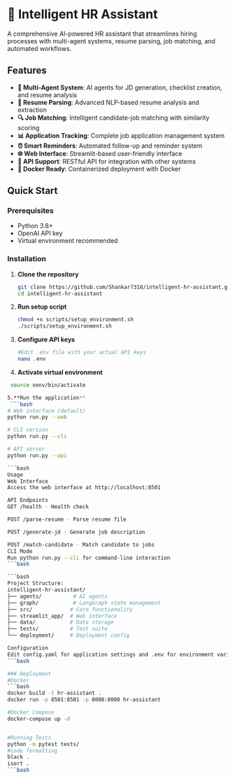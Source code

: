# 🤖 Intelligent HR Assistant

A comprehensive AI-powered HR assistant that streamlines hiring processes with multi-agent systems, resume parsing, job matching, and automated workflows.

## Features

- **🤖 Multi-Agent System**: AI agents for JD generation, checklist creation, and resume analysis
- **📝 Resume Parsing**: Advanced NLP-based resume analysis and extraction
- **🔍 Job Matching**: Intelligent candidate-job matching with similarity scoring
- **📊 Application Tracking**: Complete job application management system
- **⏰ Smart Reminders**: Automated follow-up and reminder system
- **🌐 Web Interface**: Streamlit-based user-friendly interface
- **🔌 API Support**: RESTful API for integration with other systems
- **🐳 Docker Ready**: Containerized deployment with Docker

## Quick Start

### Prerequisites

- Python 3.8+
- OpenAI API key
- Virtual environment recommended

### Installation

1. **Clone the repository**
   ```bash
   git clone https://github.com/Shankar7318/intelligent-hr-assistant.git
   cd intelligent-hr-assistant
2. **Run setup script**
   ```bash
   chmod +x scripts/setup_environment.sh
   ./scripts/setup_environment.sh
3. **Configure API keys**
   ```bash
   #Edit .env file with your actual API keys
   nano .env
4. **Activate virtual environment**
  ``` bash
   source venv/bin/activate

5.**Run the application**
   ```bash
# Web interface (default)
python run.py --web

# CLI version
python run.py --cli

# API server
python run.py --api

```bash
Usage
Web Interface
Access the web interface at http://localhost:8501

API Endpoints
GET /health - Health check

POST /parse-resume - Parse resume file

POST /generate-jd - Generate job description

POST /match-candidate - Match candidate to jobs
CLI Mode
Run python run.py --cli for command-line interaction
```bash

```bash
Project Structure:
intelligent-hr-assistant/
├── agents/          # AI agents
├── graph/           # LangGraph state management
├── src/            # Core functionality
├── streamlit_app/  # Web interface
├── data/           # Data storage
├── tests/          # Test suite
└── deployment/     # Deployment config

Configuration
Edit config.yaml for application settings and .env for environment variables.
```bash

### Deployment
#Docker
```bash
docker build -t hr-assistant .
docker run -p 8501:8501 -p 8000:8000 hr-assistant

#Docker Compose
docker-compose up -d


#Running Tests 
python -m pytest tests/
#code formatting
black .
isort .
```bash

